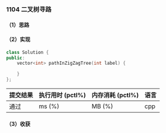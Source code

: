 ### 1104 二叉树寻路

#### （1）思路

#### （2）实现

```cpp
class Solution {
public:
    vector<int> pathInZigZagTree(int label) {

    }
};
```

| 提交结果 | 执行用时 (pctl%) | 内存消耗 (pctl%) | 语言 |
|:---------|:-----------------|:-----------------|:-----|
| 通过     |  ms (%)   |  MB (%)  | cpp  |

#### （3）收获
